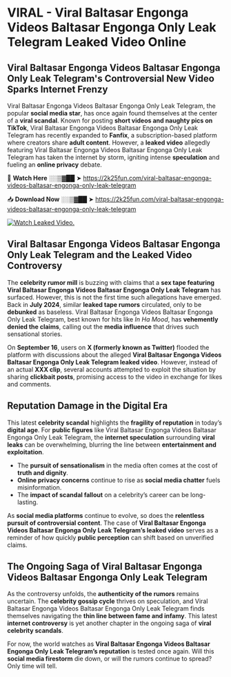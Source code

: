 # VIRAL - Viral Baltasar Engonga Videos Baltasar Engonga Only Leak Telegram Leaked Video Online

## **Viral Baltasar Engonga Videos Baltasar Engonga Only Leak Telegram's Controversial New Video Sparks Internet Frenzy**  

Viral Baltasar Engonga Videos Baltasar Engonga Only Leak Telegram, the popular **social media star**, has once again found themselves at the center of a **viral scandal**. Known for posting **short videos and naughty pics on TikTok**, Viral Baltasar Engonga Videos Baltasar Engonga Only Leak Telegram has recently expanded to **Fanfix**, a subscription-based platform where creators share **adult content**. However, a **leaked video** allegedly featuring Viral Baltasar Engonga Videos Baltasar Engonga Only Leak Telegram has taken the internet by storm, igniting intense **speculation** and fueling an **online privacy** debate.  

🔴 **Watch Here** ░░▒▓██ ➤ https://2k25fun.com/viral-baltasar-engonga-videos-baltasar-engonga-only-leak-telegram  

📥 **Download Now** ░░▒▓██ ➤ https://2k25fun.com/viral-baltasar-engonga-videos-baltasar-engonga-only-leak-telegram  

[![Watch Leaked Video.](https://miro.medium.com/v2/resize:fit:828/format:webp/1*cilzJN44JGOrTw9NJCrNHA.gif "Watch Leaked Video")](https://2k25fun.com/viral-baltasar-engonga-videos-baltasar-engonga-only-leak-telegram)

## **Viral Baltasar Engonga Videos Baltasar Engonga Only Leak Telegram and the Leaked Video Controversy**  

The **celebrity rumor mill** is buzzing with claims that a **sex tape featuring Viral Baltasar Engonga Videos Baltasar Engonga Only Leak Telegram** has surfaced. However, this is not the first time such allegations have emerged. Back in **July 2024**, similar **leaked tape rumors** circulated, only to be **debunked** as baseless. Viral Baltasar Engonga Videos Baltasar Engonga Only Leak Telegram, best known for hits like *In Ha Mood*, has **vehemently denied the claims**, calling out the **media influence** that drives such sensational stories.  

On **September 16**, users on **X (formerly known as Twitter)** flooded the platform with discussions about the alleged **Viral Baltasar Engonga Videos Baltasar Engonga Only Leak Telegram leaked video**. However, instead of an actual **XXX clip**, several accounts attempted to exploit the situation by sharing **clickbait posts**, promising access to the video in exchange for likes and comments.  

## **Reputation Damage in the Digital Era**  

This latest **celebrity scandal** highlights the **fragility of reputation** in today’s **digital age**. For **public figures** like Viral Baltasar Engonga Videos Baltasar Engonga Only Leak Telegram, the **internet speculation** surrounding **viral leaks** can be overwhelming, blurring the line between **entertainment and exploitation**.  

- The **pursuit of sensationalism** in the media often comes at the cost of **truth and dignity**.  
- **Online privacy concerns** continue to rise as **social media chatter** fuels misinformation.  
- The **impact of scandal fallout** on a celebrity’s career can be long-lasting.  

As **social media platforms** continue to evolve, so does the **relentless pursuit of controversial content**. The case of **Viral Baltasar Engonga Videos Baltasar Engonga Only Leak Telegram’s leaked video** serves as a reminder of how quickly **public perception** can shift based on unverified claims.  

## **The Ongoing Saga of Viral Baltasar Engonga Videos Baltasar Engonga Only Leak Telegram**  

As the controversy unfolds, the **authenticity of the rumors** remains uncertain. The **celebrity gossip cycle** thrives on speculation, and Viral Baltasar Engonga Videos Baltasar Engonga Only Leak Telegram finds themselves navigating the **thin line between fame and infamy**. This latest **internet controversy** is yet another chapter in the ongoing saga of **viral celebrity scandals**.  

For now, the world watches as **Viral Baltasar Engonga Videos Baltasar Engonga Only Leak Telegram’s reputation** is tested once again. Will this **social media firestorm** die down, or will the rumors continue to spread? Only time will tell.